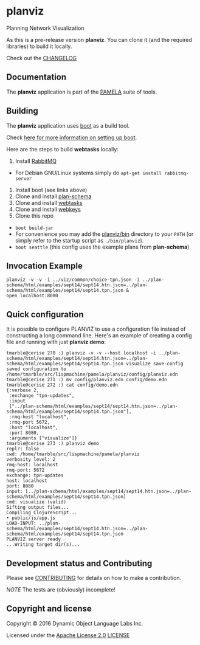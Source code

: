 # planviz

Planning Network Visualization

As this is a pre-release version **planviz**. You can clone
it (and the required libraries) to build it locally.

Check out the [CHANGELOG](CHANGELOG.md)

## Documentation

The **planviz** application is part of the [PAMELA](https://github.com/dollabs/pamela) suite of tools.

## Building

The **planviz** application uses [boot](http://boot-clj.com/) as a build tool.

Check [here for more information on setting up boot](https://github.com/dollabs/plan-schema#building).

Here are the steps to build **webtasks** locally:

1. Install [RabbitMQ](https://www.rabbitmq.com/)
 * For Debian GNU/Linux systems simply do `apt-get install rabbitmq-server`
1. Install boot (see links above)
2. Clone and install [plan-schema](https://github.com/dollabs/plan-schema)
3. Clone and install [webtasks](https://github.com/dollabs/webtasks)
4. Clone and install [webkeys](https://github.com/dollabs/webkeys)
5. Clone this repo
  * `boot build-jar`
  * For convenience you may add the [planviz/bin](bin) directory to your `PATH`
(or simply refer to the startup script as `./bin/planviz`).
  * `boot seattle` (this config uses the example plans from **plan-schema**)


## Invocation Example

````
planviz -v -v -i ../viz/common/choice-tpn.json -i ../plan-schema/html/examples/sept14/sept14.htn.json=../plan-schema/html/examples/sept14/sept14.tpn.json &
open localhost:8080
````

## Quick configuration

It is possible to configure PLANVIZ to use a configuration file instead
of constructing a long command line. Here's an example of creating
a config file and running with just **planviz demo**:


````
tmarble@cerise 270 :) planviz -v -v --host localhost -i ../plan-schema/html/examples/sept14/sept14.htn.json=../plan-schema/html/examples/sept14/sept14.tpn.json visualize save-config
saved configuration to /home/tmarble/src/lispmachine/pamela/planviz/config/planviz.edn
tmarble@cerise 271 :) mv config/planviz.edn config/demo.edn
tmarble@cerise 272 :) cat config/demo.edn
{:verbose 2,
 :exchange "tpn-updates",
 :input
 ["../plan-schema/html/examples/sept14/sept14.htn.json=../plan-schema/html/examples/sept14/sept14.tpn.json"],
 :rmq-host "localhost",
 :rmq-port 5672,
 :host "localhost",
 :port 8080,
 :arguments ["visualize"]}
tmarble@cerise 273 :) planviz demo
repl?: false
cwd: /home/tmarble/src/lispmachine/pamela/planviz
verbosity level: 2
rmq-host: localhost
rmq-port: 5672
exchange: tpn-updates
host: localhost
port: 8080
input: [../plan-schema/html/examples/sept14/sept14.htn.json=../plan-schema/html/examples/sept14/sept14.tpn.json]
cmd: visualize (valid)
Sifting output files...
Compiling ClojureScript...
• public/js/app.js
LOAD-INPUT: ../plan-schema/html/examples/sept14/sept14.htn.json=../plan-schema/html/examples/sept14/sept14.tpn.json
PLANVIZ server ready
...Writing target dir(s)...
````


## Development status and Contributing

Please see [CONTRIBUTING](CONTRIBUTING.md) for details on
how to make a contribution.

*NOTE* The tests are (obviously) incomplete!


## Copyright and license

Copyright © 2016 Dynamic Object Language Labs Inc.

Licensed under the [Apache License 2.0](http://opensource.org/licenses/Apache-2.0) [LICENSE](LICENSE)
